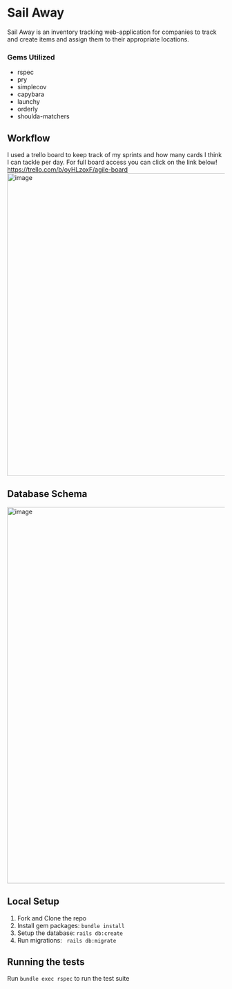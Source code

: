 # Sail Away
Sail Away is an inventory tracking web-application for companies to track and create items and assign them to their appropriate locations.

### Gems Utilized
- rspec
- pry
- simplecov
- capybara
- launchy
- orderly
- shoulda-matchers

## Workflow
I used a trello board to keep track of my sprints and how many cards I think I can tackle per day. For full board access you can click on the link below!
https://trello.com/b/oyHLzoxF/agile-board
<img width="700" alt="image" src="https://user-images.githubusercontent.com/79548116/168725366-3679d221-5e97-40fa-9785-87ffca165201.png">


## Database Schema
<img width="870" alt="image" src="https://user-images.githubusercontent.com/79548116/168724530-ddedfc1b-d662-45b3-9941-a27382b4a838.png">

## Local Setup

1. Fork and Clone the repo
2. Install gem packages: `bundle install`
3. Setup the database: `rails db:create`
4. Run migrations: ` rails db:migrate`

## Running the tests
Run `bundle exec rspec` to run the test suite
